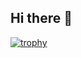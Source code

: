 ## Hi there 👋
[![trophy](https://github-profile-trophy.vercel.app/?username=alecsis&theme=onedark)](https://github.com/ryo-ma/github-profile-trophy)
<!--
**Alecsis/alecsis** is a ✨ _special_ ✨ repository because its `README.md` (this file) appears on your GitHub profile.

Here are some ideas to get you started:

- 🔭 I’m currently working on ...
- 🌱 I’m currently learning ...
- 👯 I’m looking to collaborate on ...
- 🤔 I’m looking for help with ...
- 💬 Ask me about ...
- 📫 How to reach me: ...
- 😄 Pronouns: ...
- ⚡ Fun fact: ...
-->
